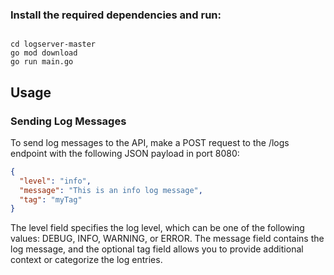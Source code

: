 ### Install the required dependencies and run:

<pre><code> 
cd logserver-master
go mod download
go run main.go
</code></pre>

## Usage

### Sending Log Messages

To send log messages to the API, make a POST request to the /logs endpoint with the following JSON payload in port 8080:

```json
{
  "level": "info",  
  "message": "This is an info log message",
  "tag": "myTag"
}
```


The level field specifies the log level, which can be one of the following values: DEBUG, INFO, WARNING, or ERROR. The message field contains the log message, and the optional tag field allows you to provide additional context or categorize the log entries.







